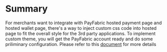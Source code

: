 # Summary
For merchants want to integrate with PayFabric hosted payment page and hosted wallet page, there's a way to inject custom css code into hosted page to fit the overall style for the 3rd party applications. To implement custom theme, you will get the PayFabric account ready and do some priliminary configuration. Please refer to this [document](https://github.com/PayFabric/Portal/blob/master/Sections/Themes.md) for more details
